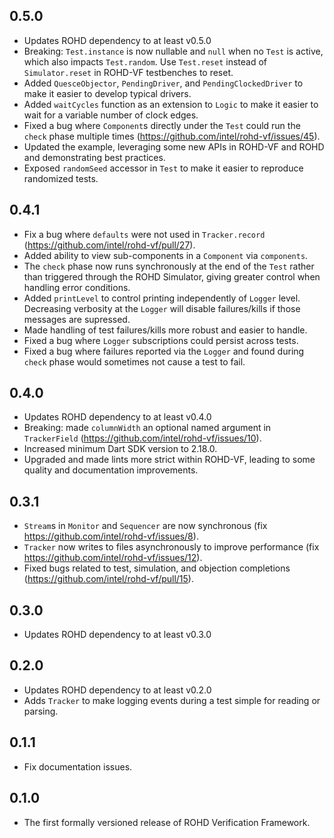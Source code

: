 ## 0.5.0

- Updates ROHD dependency to at least v0.5.0
- Breaking: `Test.instance` is now nullable and `null` when no `Test` is active, which also impacts `Test.random`. Use `Test.reset` instead of `Simulator.reset` in ROHD-VF testbenches to reset.
- Added `QuesceObjector`, `PendingDriver`, and `PendingClockedDriver` to make it easier to develop typical drivers.
- Added `waitCycles` function as an extension to `Logic` to make it easier to wait for a variable number of clock edges.
- Fixed a bug where `Component`s directly under the `Test` could run the `check` phase multiple times (<https://github.com/intel/rohd-vf/issues/45>).
- Updated the example, leveraging some new APIs in ROHD-VF and ROHD and demonstrating best practices.
- Exposed `randomSeed` accessor in `Test` to make it easier to reproduce randomized tests.

## 0.4.1

- Fix a bug where `defaults` were not used in `Tracker.record` (<https://github.com/intel/rohd-vf/pull/27>).
- Added ability to view sub-components in a `Component` via `components`.
- The `check` phase now runs synchronously at the end of the `Test` rather than triggered through the ROHD Simulator, giving greater control when handling error conditions.
- Added `printLevel` to control printing independently of `Logger` level.  Decreasing verbosity at the `Logger` will disable failures/kills if those messages are supressed.
- Made handling of test failures/kills more robust and easier to handle.
- Fixed a bug where `Logger` subscriptions could persist across tests.
- Fixed a bug where failures reported via the `Logger` and found during `check` phase would sometimes not cause a test to fail.

## 0.4.0

- Updates ROHD dependency to at least v0.4.0
- Breaking: made `columnWidth` an optional named argument in `TrackerField` (<https://github.com/intel/rohd-vf/issues/10>).
- Increased minimum Dart SDK version to 2.18.0.
- Upgraded and made lints more strict within ROHD-VF, leading to some quality and documentation improvements.

## 0.3.1

- `Stream`s in `Monitor` and `Sequencer` are now synchronous (fix <https://github.com/intel/rohd-vf/issues/8>).
- `Tracker` now writes to files asynchronously to improve performance (fix <https://github.com/intel/rohd-vf/issues/12>).
- Fixed bugs related to test, simulation, and objection completions (<https://github.com/intel/rohd-vf/pull/15>).

## 0.3.0

- Updates ROHD dependency to at least v0.3.0

## 0.2.0

- Updates ROHD dependency to at least v0.2.0
- Adds `Tracker` to make logging events during a test simple for reading or parsing.

## 0.1.1

- Fix documentation issues.

## 0.1.0

- The first formally versioned release of ROHD Verification Framework.
